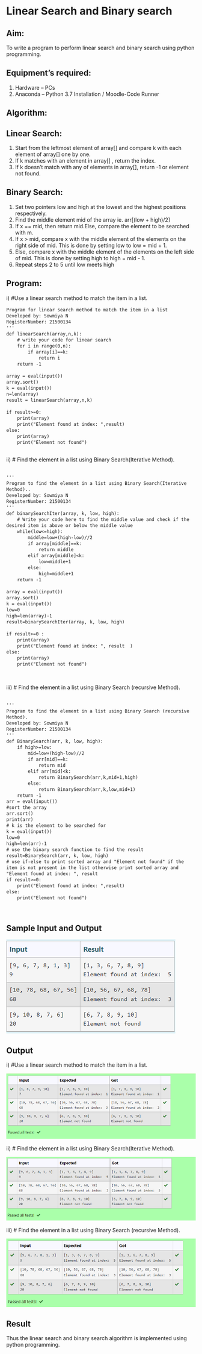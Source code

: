# Linear Search and Binary search
## Aim:
To write a program to perform linear search and binary search using python programming.
## Equipment’s required:
1.	Hardware – PCs
2.	Anaconda – Python 3.7 Installation / Moodle-Code Runner
## Algorithm:
## Linear Search:
1.	Start from the leftmost element of array[] and compare k with each element of array[] one by one.
2.	If k matches with an element in array[] , return the index.
3.	If k doesn’t match with any of elements in array[], return -1 or element not found.
## Binary Search:
1.	Set two pointers low and high at the lowest and the highest positions respectively.
2.	Find the middle element mid of the array ie. arr[(low + high)/2]
3.	If x == mid, then return mid.Else, compare the element to be searched with m.
4.	If x > mid, compare x with the middle element of the elements on the right side of mid. This is done by setting low to low = mid + 1.
5.	Else, compare x with the middle element of the elements on the left side of mid. This is done by setting high to high = mid - 1.
6.	Repeat steps 2 to 5 until low meets high
## Program:
i)	#Use a linear search method to match the item in a list.
```
Program for linear search method to match the item in a list
Developed by: Sowmiya N
RegisterNumber: 21500134
'''
def linearSearch(array,n,k):
    # write your code for linear search
    for i in range(0,n):
        if array[i]==k:
            return i
    return -1

array = eval(input())
array.sort()
k = eval(input()) 
n=len(array)
result = linearSearch(array,n,k)

if result>=0:
    print(array)
    print("Element found at index: ",result)
else:
    print(array)
    print("Element not found")


```
ii)	# Find the element in a list using Binary Search(Iterative Method).
```

''' 
Program to find the element in a list using Binary Search(Iterative Method)..
Developed by: Sowmiya N
RegisterNumber: 21500134
'''
def binarySearchIter(array, k, low, high):
    # Write your code here to find the middle value and check if the desired item is above or below the middle value
    while(low<=high):
        middle=low+(high-low)//2
        if array[middle]==k:
            return middle
        elif array[middle]<k:
            low=middle+1
        else:
            high=middle+1
    return -1

array = eval(input())
array.sort()
k = eval(input()) 
low=0
high=len(array)-1
result=binarySearchIter(array, k, low, high)

if result>=0 :
    print(array)
    print("Element found at index: ", result  )
else:
    print(array)
    print("Element not found")



```
iii)	# Find the element in a list using Binary Search (recursive Method).
```

''' 
Program to find the element in a list using Binary Search (recursive Method).
Developed by: Sowmiya N
RegisterNumber: 21500134
'''
def BinarySearch(arr, k, low, high):
    if high>=low:
        mid=low+(high-low)//2
        if arr[mid]==k:
            return mid
        elif arr[mid]<k:
            return BinarySearch(arr,k,mid+1,high)
        else:
            return BinarySearch(arr,k,low,mid+1)
    return -1
arr = eval(input())
#sort the array
arr.sort()
print(arr)
# k is the element to be searched for
k = eval(input()) 
low=0
high=len(arr)-1
# use the binary search function to find the result
result=BinarySearch(arr, k, low, high)
# use if-else to print sorted array and "Element not found" if the item is not present in the list otherwise print sorted array and "Element found at index: ", result
if result>=0:
    print("Element found at index: ",result)
else:
    print("Element not found")



```
## Sample Input and Output

![output](./sample8.png) 

## Output
i)	#Use a linear search method to match the item in a list.

![output](./py8i.png) 

ii)	# Find the element in a list using Binary Search(Iterative Method).


![output](./py8ii.png) 


iii) # Find the element in a list using Binary Search (recursive Method).

![output](./py8iii.png) 

## Result
Thus the linear search and binary search algorithm is implemented using python programming.